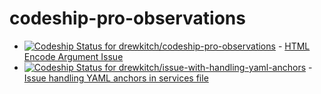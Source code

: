 # codeship-pro-observations

- [ ![Codeship Status for drewkitch/codeship-pro-observations](https://app.codeship.com/projects/07a073e0-0f8b-0136-5c8d-22887a7e8fba/status?branch=html-encode-arg-issue)](https://app.codeship.com/projects/282548) - [HTML Encode Argument Issue](https://github.com/drewkitch/codeship-pro-observations/blob/html-encode-arg-issue/codeship-steps.yml#L1-L13)
- [ ![Codeship Status for drewkitch/issue-with-handling-yaml-anchors](https://app.codeship.com/projects/9a307530-048c-0136-0999-0e7fdaa29a0c/status?branch=master)](https://app.codeship.com/projects/280510) - [Issue handling YAML anchors in services file](https://github.com/drewkitch/issue-with-handling-yaml-anchors)

